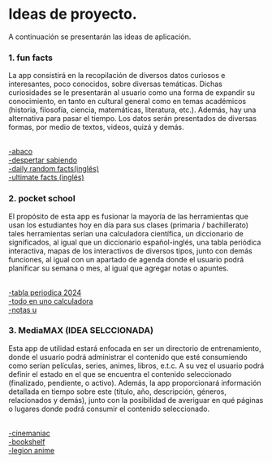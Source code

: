 <h1>Ideas de proyecto.</h1>

A continuación se presentarán las ideas de aplicación.

<h3>1. fun facts</h3>
La app consistirá en la recopilación de diversos datos curiosos e interesantes, poco conocidos, sobre diversas temáticas. Dichas curiosidades se le presentarán al usuario como una forma de expandir su conocimiento, en tanto en cultural general como en temas académicos (historia, filosofía, ciencia, matemáticas, literatura, etc.). Además, hay una alternativa para pasar el tiempo. Los datos serán presentados de diversas formas, por medio de textos, videos, quizá y demás.<br><br>

<a href="https://play.google.com/store/apps/details?id=app.abaco&pcampaignid=web_share">-abaco</a><br>
<a href="https://play.google.com/store/apps/details?id=arc_projects.despertarsabiendo&pcampaignid=web_share">-despertar sabiendo</a><br>
<a href="https://play.google.com/store/apps/details?id=com.hrd.facts&pcampaignid=web_share">-daily random facts(inglés)</a><br>
<a href="https://play.google.com/store/apps/details?id=com.viyatek.ultimatefacts&pcampaignid=web_share">-ultimate facts (inglés)</a>

<h3>2. pocket school</h3>
El propósito de esta app es fusionar la mayoría de las herramientas que usan los estudiantes hoy en día para sus clases (primaria / bachillerato) tales herramientas serían una calculadora científica, un diccionario de significados, al igual que un diccionario español-inglés, una tabla periódica interactiva, mapas de los interactivos de diversos tipos, junto con demás funciones, al igual con un apartado de agenda donde el usuario podrá planificar su semana o mes, al igual que agregar notas o apuntes.<br><br>

<a href="https://play.google.com/store/apps/details?id=mendeleev.redlime&pcampaignid=web_share">-tabla periodica 2024</a><br>
<a href="https://play.google.com/store/apps/details?id=all.in.one.calculator&pcampaignid=web_share">-todo en uno calculadora</a><br>
<a href="https://play.google.com/store/apps/details?id=com.notasu&pcampaignid=web_share">-notas u</a>

<h3>3. MediaMAX (IDEA SELCCIONADA)</h3>
Esta app de utilidad estará enfocada en ser un directorio de entrenamiento, donde el usuario podrá administrar el contenido que esté consumiendo como serían películas, series, animes, libros, e.t.c. A su vez el usuario podrá definir el estado en el que se encuentra el contenido seleccionado (finalizado, pendiente, o activo). Además, la app proporcionará información detallada en tiempo sobre este (título, año, descripción, géneros, relacionados y demás), junto con la posibilidad de averiguar en qué páginas o lugares donde podrá consumir el contenido seleccionado.<br><br>

<a href="https://play.google.com/store/apps/details?id=it.papalillo.moviestowatch&pcampaignid=web_share">-cinemaniac</a><br>
<a href="https://play.google.com/store/apps/details?id=com.bookshelf.prod&pcampaignid=web_share">-bookshelf</a><br>
<a href="https://play.google.com/store/apps/details?id=aplicaciones.paleta.legionanimeday">-legion anime</a>
